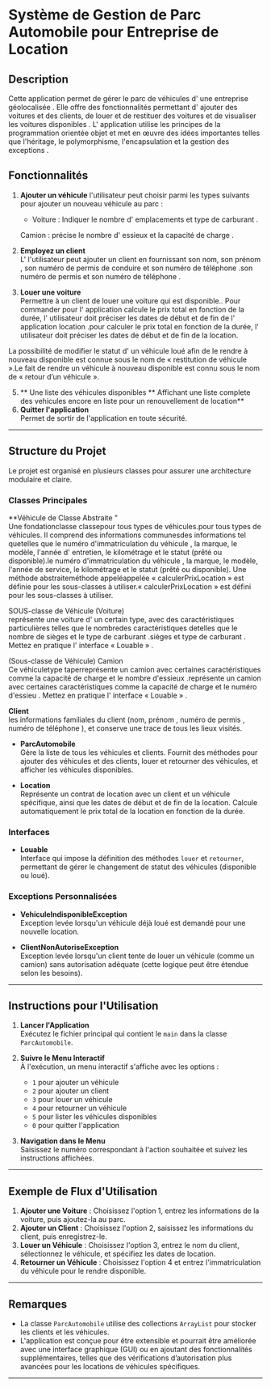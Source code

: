 
# Système de Gestion de Parc Automobile pour Entreprise de Location

## Description
Cette application permet de gérer le parc de véhicules d' une entreprise géolocalisée .  Elle offre des fonctionnalités permettant d' ajouter des voitures et des clients, de louer et de restituer des voitures et de visualiser les voitures  disponibles . L' application utilise les principes de la programmation orientée objet et met en œuvre des idées importantes telles que l'héritage, le polymorphisme, l'encapsulation et la gestion des exceptions .



## Fonctionnalités

1. **Ajouter un véhicule**
   l'utilisateur peut choisir parmi les types suivants pour ajouter un nouveau véhicule au parc :
   - Voiture : Indiquer le nombre d' emplacements et type de carburant .

   Camion : précise le nombre d' essieux et la capacité de charge .

2. **Employez un client**  
   L' l'utilisateur peut ajouter un client en fournissant son nom, son prénom , son numéro de permis de conduire et son numéro de téléphone .son numéro de permis et son numéro de téléphone .

3. **Louer une voiture**  
   Permettre à un client de louer une voiture qui est disponible.. Pour commander pour l' application calcule le prix total en fonction de la durée, l' utilisateur doit préciser les dates de début et de fin de l' application location .pour calculer le prix total en fonction de la durée, l' utilisateur doit préciser les dates de début et de fin de la location.

La possibilité de modifier le statut d' un véhicule loué afin de le rendre à nouveau disponible est connue sous le nom de « restitution de véhicule ».Le fait de rendre un véhicule à nouveau disponible est connu sous le nom de « retour d’un véhicule ».

5. ** Une liste des véhicules disponibles ** Affichant une liste complete des vehicules encore en liste pour un renouvellement de location**​
6. **Quitter l'application**  
   Permet de sortir de l'application en toute sécurité.

---

## Structure du Projet

Le projet est organisé en plusieurs classes pour assurer une architecture modulaire et claire.

### Classes Principales

**Véhicule de Classe Abstraite "  
  Une fondationclasse classepour tous types de véhicules.pour tous types de véhicules. Il comprend des informations communesdes informations tel quetelles que le numéro d'immatriculation du véhicule , la marque, le modèle, l'année d' entretien, le kilométrage et le statut (prêté ou disponible).le numéro d'immatriculation du véhicule , la marque, le modèle, l'année de service, le kilométrage et le statut (prêté ou disponible). Une méthode abstraiteméthode appeléappelée « calculerPrixLocation » est définie pour les sous-classes à utiliser.« calculerPrixLocation » est défini pour les sous-classes à utiliser.


SOUS-classe de Véhicule (Voiture)  
  représente une voiture d' un certain type, avec des caractéristiques particulières telles que le nombredes caractéristiques detelles que le nombre de sièges et le type de carburant .sièges et type de carburant . Mettez en pratique l' interface « Louable » .

(Sous-classe de Véhicule) Camion  
  Ce véhiculetype taperreprésente un camion avec certaines caractéristiques comme la capacité de charge et le nombre d'essieux .représente un camion avec certaines caractéristiques comme la capacité de charge et le numéro d'essieu . Mettez en pratique l' interface « Louable » .

**Client**  
  les informations familiales du client (nom, prénom , numéro de permis , numéro de téléphone ), et conserve une trace de tous les lieux visités.

- **ParcAutomobile**  
  Gère la liste de tous les véhicules et clients. Fournit des méthodes pour ajouter des véhicules et des clients, louer et retourner des véhicules, et afficher les véhicules disponibles.

- **Location**  
  Représente un contrat de location avec un client et un véhicule spécifique, ainsi que les dates de début et de fin de la location. Calcule automatiquement le prix total de la location en fonction de la durée.

### Interfaces

- **Louable**  
  Interface qui impose la définition des méthodes `louer` et `retourner`, permettant de gérer le changement de statut des véhicules (disponible ou loué).

### Exceptions Personnalisées

- **VehiculeIndisponibleException**  
  Exception levée lorsqu'un véhicule déjà loué est demandé pour une nouvelle location.

- **ClientNonAutoriseException**  
  Exception levée lorsqu'un client tente de louer un véhicule (comme un camion) sans autorisation adéquate (cette logique peut être étendue selon les besoins).

---

## Instructions pour l'Utilisation

1. **Lancer l'Application**  
   Exécutez le fichier principal qui contient le `main` dans la classe `ParcAutomobile`.

2. **Suivre le Menu Interactif**  
   À l'exécution, un menu interactif s'affiche avec les options :
   - `1` pour ajouter un véhicule
   - `2` pour ajouter un client
   - `3` pour louer un véhicule
   - `4` pour retourner un véhicule
   - `5` pour lister les véhicules disponibles
   - `0` pour quitter l'application

3. **Navigation dans le Menu**  
   Saisissez le numéro correspondant à l'action souhaitée et suivez les instructions affichées.

---

## Exemple de Flux d'Utilisation

1. **Ajouter une Voiture** : Choisissez l'option 1, entrez les informations de la voiture, puis ajoutez-la au parc.
2. **Ajouter un Client** : Choisissez l'option 2, saisissez les informations du client, puis enregistrez-le.
3. **Louer un Véhicule** : Choisissez l'option 3, entrez le nom du client, sélectionnez le véhicule, et spécifiez les dates de location.
4. **Retourner un Véhicule** : Choisissez l'option 4 et entrez l'immatriculation du véhicule pour le rendre disponible.

---

## Remarques

- La classe `ParcAutomobile` utilise des collections `ArrayList` pour stocker les clients et les véhicules.
- L'application est conçue pour être extensible et pourrait être améliorée avec une interface graphique (GUI) ou en ajoutant des fonctionnalités supplémentaires, telles que des vérifications d’autorisation plus avancées pour les locations de véhicules spécifiques.

---

